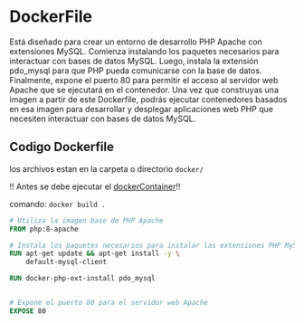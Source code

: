 # DockerFile

Está diseñado para crear un entorno de desarrollo PHP Apache con extensiones MySQL.
Comienza instalando los paquetes necesarios para interactuar con bases de datos MySQL.
Luego, instala la extensión pdo_mysql para que PHP pueda comunicarse con la base de datos. 
Finalmente, expone el puerto 80 para permitir el acceso al servidor web Apache que se ejecutará en el contenedor.
Una vez que construyas una imagen a partir de este Dockerfile, 
podrás ejecutar contenedores basados en esa imagen para desarrollar
y desplegar aplicaciones web PHP que necesiten interactuar con bases de datos MySQL.


## Codigo Dockerfile

los archivos estan en la carpeta o directorio `docker/`

!! Antes se debe ejecutar el [dockerContainer](./dockerContainer.md)!!

comando: `docker build .`

``` DockerFile
# Utiliza la imagen base de PHP Apache
FROM php:8-apache

# Instala los paquetes necesarios para instalar las extensiones PHP MySQL
RUN apt-get update && apt-get install -y \
    default-mysql-client

RUN docker-php-ext-install pdo_mysql


# Expone el puerto 80 para el servidor web Apache
EXPOSE 80
```


